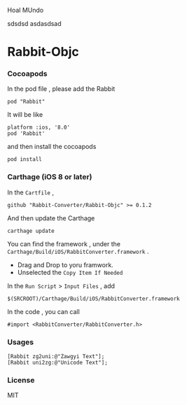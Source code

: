 Hoal MUndo


sdsdsd
asdasdsad
# Rabbit-Objc

### Cocoapods

In the pod file , please add the Rabbit

```
pod "Rabbit"
```

It will be like

```
platform :ios, '8.0'
pod 'Rabbit'
```

and then install the cocoapods

```
pod install
```

### Carthage (iOS 8 or later)

In the `Cartfile` ,

```
github "Rabbit-Converter/Rabbit-Objc" >= 0.1.2
```
And then update the Carthage

```
carthage update
```

You can find the framework , under the `Carthage/Build/iOS/RabbitConverter.framework` . 

- Drag and Drop to yoru framwork. 
- Unselected the `Copy Item If Needed`

In the `Run Script` > `Input Files` , add

```
$(SRCROOT)/Carthage/Build/iOS/RabbitConverter.framework
```

In the code , you can call

```objc
#import <RabbitConverter/RabbitConverter.h>
```

### Usages

```
[Rabbit zg2uni:@"Zawgyi Text"];
[Rabbit uni2zg:@"Unicode Text"];
```

### License

MIT
